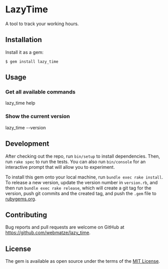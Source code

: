 # LazyTime

A tool to track your working hours.

## Installation

Install it as a gem:

    $ gem install lazy_time

## Usage

### Get all available commands

  lazy_time help

### Show the current version

  lazy_time --version

## Development

After checking out the repo, run `bin/setup` to install dependencies. Then, run `rake spec` to run the tests. You can also run `bin/console` for an interactive prompt that will allow you to experiment.

To install this gem onto your local machine, run `bundle exec rake install`. To release a new version, update the version number in `version.rb`, and then run `bundle exec rake release`, which will create a git tag for the version, push git commits and the created tag, and push the `.gem` file to [rubygems.org](https://rubygems.org).

## Contributing

Bug reports and pull requests are welcome on GitHub at https://github.com/webmatze/lazy_time.

## License

The gem is available as open source under the terms of the [MIT License](https://opensource.org/licenses/MIT).
